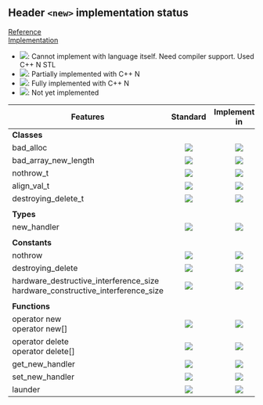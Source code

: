 ## Header `<new>` implementation status

[Reference](https://en.cppreference.com/w/cpp/header/new)  
[Implementation](../include/lsd/new.h)

* ![](https://img.shields.io/badge/C%2B%2B-N-red): Cannot implement with language itself. Need compiler support. Used C++ N STL
* ![](https://img.shields.io/badge/C%2B%2B-N-blue): Partially implemented with C++ N
* ![](https://img.shields.io/badge/C%2B%2B-N-green): Fully implemented with C++ N
* ![][notyet]: Not yet implemented

| Features                                     | Standard             | Implemented in                    |
|----------------------------------------------|:--------------------:|:---------------------------------:|
| **Classes**                                  |                      |                                   |
| bad_alloc                                    | ![][legacy]          | ![][notyet]                       |
| bad_array_new_length                         | ![][cpp11]           | ![][notyet]                       |
| nothrow_t                                    | ![][legacy]          | ![][notyet]                       |
| align_val_t                                  | ![][cpp17]           | ![][notyet]                       |
| destroying_delete_t                          | ![][cpp20]           | ![][notyet]                       |
|                                              |                      |                                   |
| **Types**                                    |                      |                                   |
| new_handler                                  | ![][legacy]          | ![][notyet]                       |
|                                              |                      |                                   |
| **Constants**                                |                      |                                   |
| nothrow                                      | ![][legacy]          | ![][notyet]                       |
| destroying_delete                            | ![][cpp20]           | ![][notyet]                       |
| hardware_destructive_interference_size <br/>hardware_constructive_interference_size | ![][cpp17]           | ![][notyet]                       |
|                                              |                      |                                   |
| **Functions**                                |                      |                                   |
| operator new <br/>operator new[]             | ![][legacy]          | ![][notyet]                       |
| operator delete <br/>operator delete[]       | ![][legacy]          | ![][notyet]                       |
| get_new_handler                              | ![][cpp11]           | ![][notyet]                       |
| set_new_handler                              | ![][legacy]          | ![][notyet]                       |
| launder                                      | ![][cpp17]           | ![][notyet]                       |


<!--
	C++11: 9	| 0
	C++17: 3	| 0
	C++20: 2	| 0

	Total: 14	| 0-->

[notyet]: https://img.shields.io/badge/Not_yet-orange
[removed]: https://img.shields.io/badge/Removed-red
[legacy]: https://img.shields.io/badge/legacy-grey

[cppno11]: https://img.shields.io/badge/C%2B%2B-11-red
[cppno14]: https://img.shields.io/badge/C%2B%2B-14-red
[cppno17]: https://img.shields.io/badge/C%2B%2B-17-red
[cppno20]: https://img.shields.io/badge/C%2B%2B-20-red
[cppno23]: https://img.shields.io/badge/C%2B%2B-23-red

[cpppt11]: https://img.shields.io/badge/C%2B%2B-11-blue
[cpppt14]: https://img.shields.io/badge/C%2B%2B-14-blue
[cpppt17]: https://img.shields.io/badge/C%2B%2B-17-blue
[cpppt20]: https://img.shields.io/badge/C%2B%2B-20-blue
[cpppt23]: https://img.shields.io/badge/C%2B%2B-23-blue

[cpp11]: https://img.shields.io/badge/C%2B%2B-11-green
[cpp14]: https://img.shields.io/badge/C%2B%2B-14-green
[cpp17]: https://img.shields.io/badge/C%2B%2B-17-green
[cpp20]: https://img.shields.io/badge/C%2B%2B-20-green
[cpp23]: https://img.shields.io/badge/C%2B%2B-23-green
